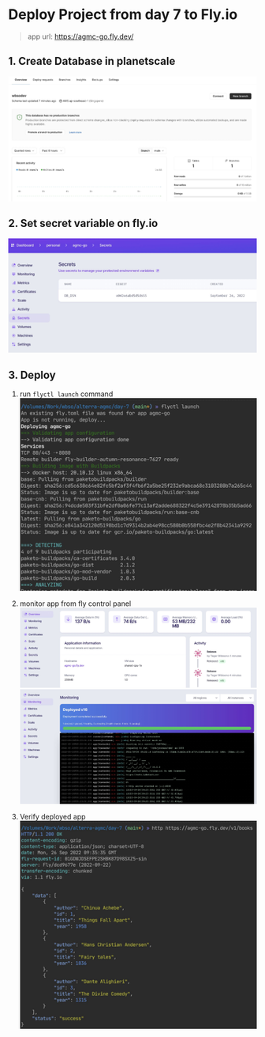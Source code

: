 # Deploy Project from day 7 to Fly.io

> app url: https://agmc-go.fly.dev/

## 1. Create Database in planetscale

![planetscale](./images/planetscale.jpg)

## 2. Set secret variable on fly.io

![fly deploy](./images/flysecret.jpg)

## 3. Deploy

1. run `flyctl launch` command
   ![launch](./images//launch.jpg)

2. monitor app from fly control panel
   ![launch1](./images/lauch_status.jpg)
   ![launch2](./images/launch_status_2.jpg)

3. Verify deployed app
   ![verify](./images/deploy_check.jpg)
